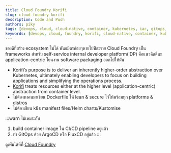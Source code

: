 ```yaml
---
title: Cloud Foundry Korifi
slug: cloud-foundry-korifi
description: Code and Push
authors: piky
tags: [devops, cloud, cloud-native, container, kubernetes, iac, gitops, platform-engineering]
keywords: [devops, cloud, foundry, korifi, cloud-native, container, kubernetes, gitops, platform-engineerin]
---
```

ของดีที่สร้าง ecosystem ไม่ได้ พันธมิตรค่อยๆหายไปทีละราย
Cloud Foundry เป็น frameworks สำหรับ self-service internal developer platform(IDP)
คือแนวคิดดีนะ application-centric โยนงาน software packaging ออกไปให้มัน
- Korifi’s purpose is to deliver an inherently higher-order abstraction over Kubernetes, ultimately enabling developers to focus on building applications and simplifying the operations process.
- [Korifi](https://github.com/cloudfoundry/korifi) treats resources either at the higher level (application-centric) abstraction from container level.
- ไม่ต้องหาคนมาเขียน Dockerfile ให้ lean & secure ไว้ให้พร้อมทุก platforms & distros
- ไม่ต้องเขียน k8s manifest files/Helm charts/Kustomise

:::warn ไม่เหมาะกับ
1. build container image ใน CI/CD pipeline อยู่แล้ว
2. ทำ GitOps ด้วย ArgoCD หรือ FluxCD อยู่แล้ว
:::

ดูเพิ่มได้ที่ที่ [Cloud Foundry](https://www.cloudfoundry.org/)